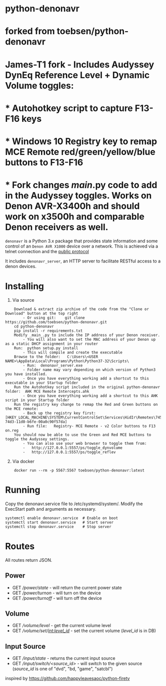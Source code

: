 
# python-denonavr
#    forked from toebsen/python-denonavr

#   James-T1 fork - Includes Audyssey DynEq Reference Level + Dynamic Volume toggles:
#     * Autohotkey script to capture F13-F16 keys
#     * Windows 10 Registry key to remap MCE Remote red/green/yellow/blue buttons to F13-F16
#     * Fork changes _main_.py code to add in the Audyssey toggles.  Works on Denon AVR-X3400h and should work on x3500h and comparable Denon receivers as well.


`denonavr` is a Python 3.x package that provides state information and some control of an `Denon AVR X1000` device over a network.
This is achieved via a telnet connection and the [public protocol][1]

It includes `denonavr_server`, an HTTP server to facilitate RESTful access to a denon devices.

# Installing
1. Via source 
```
    Download & extract zip archive of the code from the "Clone or Download" button at the top right
        - Or using git:    git clone https://github.com/toebsen/python-denonavr.git
    cd python-denonavr
    pip install -r requirements.txt
    Modify _main_.py to include the IP address of your Denon receiver.  
        - You will also want to set the MAC address of your Denon up as a static DHCP assignment in your router
    Run:  python setup.py install
        - This will compile and create the executable
    Browse to the folder:   C:\Users\<USER NAME>\AppData\Local\Programs\Python\Python37-32\Scripts\
        - Run:  denonavr_server.exe
        - Folder name may vary depending on which version of Python3 you have installed.
        - Once you have everything working add a shortcut to this executable in your Startup folder
    Run the Autohotkey script included in the original python-denonavr folder:  AHK MCE Remote Intercepts.ahk
        - Once you have everything working add a shortcut to this AHK script in your Startup folder
    Run the registry key change to remap the Red and Green buttons on the MCE remote:
        - Back up the registry key first:  [HKEY_LOCAL_MACHINE\SYSTEM\CurrentControlSet\Services\HidIr\Remotes\745a17a0-74d3-11d0-b6fe-00a0c90f57da]
        - Run file:   Registry- MCE Remote - v2 Color buttons to F13 on.reg
    You should now be able to use the Green and Red MCE buttons to toggle the Audyssey settings.
        - You can also use your web browser to toggle them from:  
        -   http://127.0.0.1:5557/ps/toggle_dynvolume
        -   http://127.0.0.1:5557/ps/toggle_reflev
```



2. Via docker
```
    docker run --rm -p 5567:5567 toebsen/python-denonavr:latest
```
# Running
Copy the denonavr.service file to /etc/systemd/system/. Modify the ExecStart path and arguments as necessary.

    systemctl enable denonavr.service  # Enable on boot
    systemctl start denonavr.service   # Start server
    systemctl stop denonavr.service    # Stop server

# Routes
All routes return JSON. 

## Power
- GET */power/state* - will return the current power state
- GET */power/turnon* - will turn on the device
- GET */power/turnoff* - will turn off the device
## Volume
- GET */volume/level* - get the current volume level
- GET */volume/set/<int:level_id>* - set the current volume (*level_id* is in DB)
## Input Source
- GET */input/state* - returns the current input source
- GET */input/switch/<source_id>* - will switch to the given source (*source_id* is one of "dvd", "bd, "game", "satcbl")


inspired by https://github.com/happyleavesaoc/python-firetv

[1]: https://www.denon.de/de/product/hometheater/avreceivers/avrx1000?docname=AVRX1000_E300_PROTOCOL(1000)_V01.pdf

